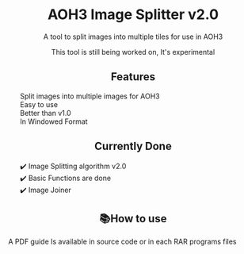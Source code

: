 <h1 style="text-align: center;">AOH3 Image Splitter v2.0</h1>

<p style="text-align: center;">A tool to split images into multiple tiles for use in AOH3</p>
<p style="text-align: center;">This tool is still being worked on, It's experimental</p>


<div>
    <h2 style="text-align: center;">Features</h2>
    <ul>
        Split images into multiple images for AOH3<br>
        Easy to use<br>
        Better than v1.0<br>
        In Windowed Format
    </ul>
</div>

<div>
    <h2 style="text-align: center;">Currently Done</h2>
    <ul>
        ✔️ Image Splitting algorithm v2.0<br>
        ✔️ Basic Functions are done<br>
        ✔️ Image Joiner
    </ul>
</div>

<div>  
    <h2 style="text-align: center;">📚How to use</h2>
    A PDF guide Is available in source code or in each RAR programs files
</div>
